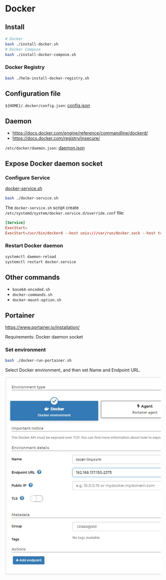 # Docker

## Install

```bash
# Docker
bash ./install-docker.sh
# Docker Compose
bash ./install-docker-compose.sh
```

### Docker Registry

```bash
bash ./helm-install-docker-registry.sh
```

## Configuration file

`${HOME}/.docker/config.json`: [config.json](/docker/config.json)

## Daemon

- https://docs.docker.com/engine/reference/commandline/dockerd/
- https://docs.docker.com/registry/insecure/

`/etc/docker/daemon.json`: [daemon.json](/docker/daemon.json)

## Expose Docker daemon socket

### Configure Service

[docker-service.sh](/docker/docker-service.sh)

```bash
bash ./docker-service.sh
```

The `docker-service.sh` script create `/etc/systemd/system/docker.service.d/override.conf` file:

```conf
[Service]
ExecStart=
ExecStart=/usr/bin/dockerd --host unix:///var/run/docker.sock --host tcp://0.0.0.0:2375
```

### Restart Docker daemon

```bash
systemctl daemon-reload
systemctl restart docker.service
```

## Other commands

- `base64-encoded.sh`
- `docker-commands.sh`
- `docker-mount-option.sh`

## Portainer

https://www.portainer.io/installation/

Requirements: Docker daemon socket

### Set environment

```bash
bash ./docker-run-portainer.sh
```

Select Docker environment, and then set Name and Endpoint URL.

![portainer-endpoint](/others/images/portainer-add-endpoint.jpg)
